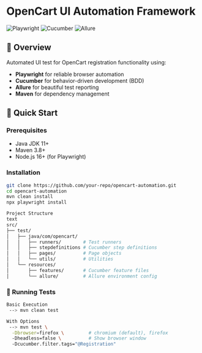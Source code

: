 # OpenCart UI Automation Framework

![Playwright](https://img.shields.io/badge/Playwright-2.3.0-blue)
![Cucumber](https://img.shields.io/badge/Cucumber-7.11.1-green)
![Allure](https://img.shields.io/badge/Allure-2.23.0-red)

## 📌 Overview

Automated UI test for OpenCart registration functionality using:
- **Playwright** for reliable browser automation
- **Cucumber** for behavior-driven development (BDD)
- **Allure** for beautiful test reporting
- **Maven** for dependency management

## 🚀 Quick Start

### Prerequisites
- Java JDK 11+
- Maven 3.8+
- Node.js 16+ (for Playwright)



### Installation
```bash
git clone https://github.com/your-repo/opencart-automation.git
cd opencart-automation
mvn clean install
npx playwright install

Project Structure
text
src/
├── test/
│   ├── java/com/opencart/
│   │   ├── runners/        # Test runners
│   │   ├── stepdefinitions # Cucumber step definitions
│   │   ├── pages/          # Page objects
│   │   └── utils/          # Utilities
│   └── resources/
│       ├── features/       # Cucumber feature files
│       └── allure/         # Allure environment config
```


### 🏃 Running Tests
```bash
Basic Execution
 --> mvn clean test

With Options
 --> mvn test \
  -Dbrowser=firefox \         # chromium (default), firefox 
  -Dheadless=false \          # Show browser window
  -Dcucumber.filter.tags="@Registration"
  
  
```
